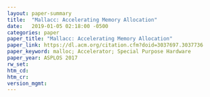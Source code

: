 ```yaml
---
layout: paper-summary
title:  "Mallacc: Accelerating Memory Allocation"
date:   2019-01-05 02:18:00 -0500
categories: paper
paper_title: "Mallacc: Accelerating Memory Allocation"
paper_link: https://dl.acm.org/citation.cfm?doid=3037697.3037736
paper_keyword: malloc; Accelerator; Special Purpose Hardware
paper_year: ASPLOS 2017
rw_set: 
htm_cd: 
htm_cr: 
version_mgmt: 
---
```


